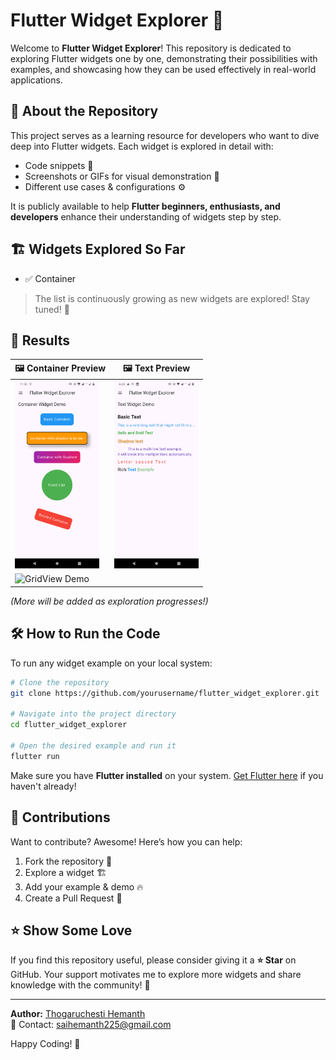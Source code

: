 # Flutter Widget Explorer 🚀

Welcome to **Flutter Widget Explorer**! This repository is dedicated to exploring Flutter widgets one by one, demonstrating their possibilities with examples, and showcasing how they can be used effectively in real-world applications.

## 📌 About the Repository
This project serves as a learning resource for developers who want to dive deep into Flutter widgets. Each widget is explored in detail with:
- Code snippets 📜
- Screenshots or GIFs for visual demonstration 🎥
- Different use cases & configurations ⚙️

It is publicly available to help **Flutter beginners, enthusiasts, and developers** enhance their understanding of widgets step by step.

## 🏗 Widgets Explored So Far
- ✅ Container

> The list is continuously growing as new widgets are explored! Stay tuned! 🚀

## 📸 Results

| 🖼️ Container Preview  | 🖼️ Text Preview  |
|--------------|----------------|
| <img src="https://github.com/Thogaruchesti-hemanth/Flutter-Widget-Explorer/blob/main/assets/outputs/container_widget_output.png" alt="Container Widget" height="300"> | <img src="https://github.com/Thogaruchesti-hemanth/Flutter-Widget-Explorer/blob/main/assets/outputs/text_widget_output.png" alt="Stack Demo" height="300"> |
| <img src="widgets/GridView/gridview_demo.gif" alt="GridView Demo" height="300"> |  |

*(More will be added as exploration progresses!)*

## 🛠 How to Run the Code
To run any widget example on your local system:
```bash
# Clone the repository
git clone https://github.com/yourusername/flutter_widget_explorer.git

# Navigate into the project directory
cd flutter_widget_explorer

# Open the desired example and run it
flutter run
```

Make sure you have **Flutter installed** on your system. [Get Flutter here](https://flutter.dev/docs/get-started/install) if you haven't already!

## 🤝 Contributions
Want to contribute? Awesome! Here’s how you can help:
1. Fork the repository 🍴
2. Explore a widget 🏗️
3. Add your example & demo 🔥
4. Create a Pull Request 🚀

## ⭐ Show Some Love
If you find this repository useful, please consider giving it a **⭐ Star** on GitHub. Your support motivates me to explore more widgets and share knowledge with the community! 💙

---
**Author:** [Thogaruchesti Hemanth](https://github.com/thogaruchesti-hemanth)  
📧 Contact: saihemanth225@gmail.com

Happy Coding! 🚀

